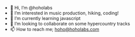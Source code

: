 - 👋 Hi, I’m @hoholabs
- 👀 I’m interested in music production, hiking, coding!
- 🌱 I’m currently learning javascript
- 💞️ I’m looking to collaborate on some hypercountry tracks
- 📫 How to reach me; hoho@hoholabs.com

<!---
hoholabs/hoholabs is a ✨ special ✨ repository because its `README.md` (this file) appears on your GitHub profile.
You can click the Preview link to take a look at your changes.
--->
